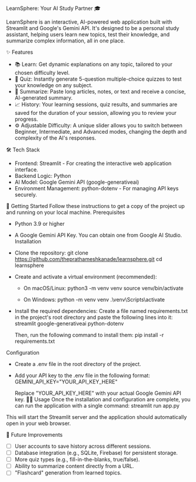 LearnSphere: Your AI Study Partner 🎓

LearnSphere is an interactive, AI-powered web application built with Streamlit and Google's Gemini API. It's designed to be a personal study assistant, helping users learn new topics, test their knowledge, and summarize complex information, all in one place.

✨ Features
 * 📚 Learn: Get dynamic explanations on any topic, tailored to your chosen difficulty level.
 * 🧩 Quiz: Instantly generate 5-question multiple-choice quizzes to test your knowledge on any subject.
 * 📝 Summarize: Paste long articles, notes, or text and receive a concise, AI-generated summary.
 * 📈 History: Your learning sessions, quiz results, and summaries are saved for the duration of your session, allowing you to review your progress.
 * ⚙️ Adjustable Difficulty: A unique slider allows you to switch between Beginner, Intermediate, and Advanced modes, changing the depth and complexity of the AI's responses.

🛠️ Tech Stack
 * Frontend: Streamlit - For creating the interactive web application interface.
 * Backend Logic: Python
 * AI Model: Google Gemini API (google-generativeai)
 * Environment Management: python-dotenv - For managing API keys securely.

🚀 Getting Started
Follow these instructions to get a copy of the project up and running on your local machine.
Prerequisites
 * Python 3.9 or higher
 * A Google Gemini API Key. You can obtain one from Google AI Studio.
Installation
 * Clone the repository:
   git clone https://github.com/theprathameshkanade/learnsphere.git
   cd learnsphere

 * Create and activate a virtual environment (recommended):
   * On macOS/Linux:
     python3 -m venv venv
     source venv/bin/activate

   * On Windows:
     python -m venv venv
     .\venv\Scripts\activate

 * Install the required dependencies:
   Create a file named requirements.txt in the project's root directory and paste the following lines into it:
   streamlit
   google-generativeai
   python-dotenv

   Then, run the following command to install them:
   pip install -r requirements.txt

Configuration
 * Create a .env file in the root directory of the project.
 * Add your API key to the .env file in the following format:
   GEMINI_API_KEY="YOUR_API_KEY_HERE"

   Replace "YOUR_API_KEY_HERE" with your actual Google Gemini API key.
🏃‍♂️ Usage
Once the installation and configuration are complete, you can run the application with a single command:
streamlit run app.py

This will start the Streamlit server and the application should automatically open in your web browser.

🔮 Future Improvements
 * [ ] User accounts to save history across different sessions.
 * [ ] Database integration (e.g., SQLite, Firebase) for persistent storage.
 * [ ] More quiz types (e.g., fill-in-the-blanks, true/false).
 * [ ] Ability to summarize content directly from a URL.
 * [ ] "Flashcard" generation from learned topics.
